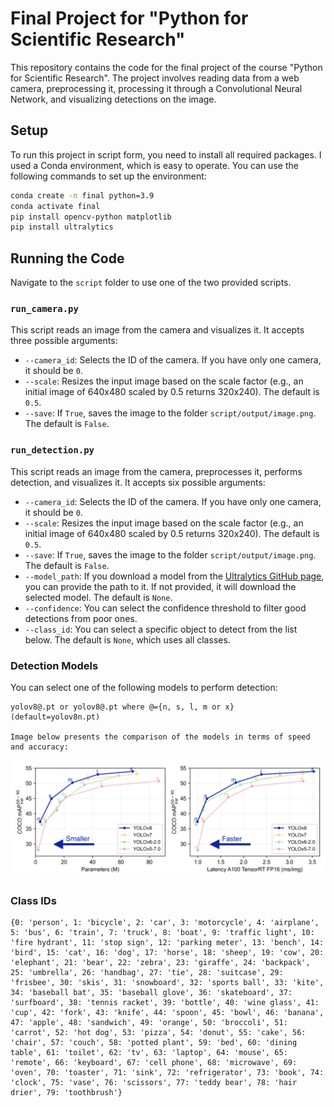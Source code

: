 # Final Project for "Python for Scientific Research"

This repository contains the code for the final project of the course "Python for Scientific Research". The project involves reading data from a web camera, preprocessing it, processing it through a Convolutional Neural Network, and visualizing detections on the image.

## Setup

To run this project in script form, you need to install all required packages. I used a Conda environment, which is easy to operate. You can use the following commands to set up the environment:

```bash
conda create -n final python=3.9
conda activate final
pip install opencv-python matplotlib
pip install ultralytics
```

## Running the Code

Navigate to the `script` folder to use one of the two provided scripts.

### `run_camera.py`

This script reads an image from the camera and visualizes it. It accepts three possible arguments:

- `--camera_id`: Selects the ID of the camera. If you have only one camera, it should be `0`.
- `--scale`: Resizes the input image based on the scale factor (e.g., an initial image of 640x480 scaled by 0.5 returns 320x240). The default is `0.5`.
- `--save`: If `True`, saves the image to the folder `script/output/image.png`. The default is `False`.

### `run_detection.py`

This script reads an image from the camera, preprocesses it, performs detection, and visualizes it. It accepts six possible arguments:

- `--camera_id`: Selects the ID of the camera. If you have only one camera, it should be `0`.
- `--scale`: Resizes the input image based on the scale factor (e.g., an initial image of 640x480 scaled by 0.5 returns 320x240). The default is `0.5`.
- `--save`: If `True`, saves the image to the folder `script/output/image.png`. The default is `False`.
- `--model_path`: If you download a model from the [Ultralytics GitHub page](https://github.com/ultralytics/ultralytics), you can provide the path to it. If not provided, it will download the selected model. The default is `None`.
- `--confidence`: You can select the confidence threshold to filter good detections from poor ones.
- `--class_id`: You can select a specific object to detect from the list below. The default is `None`, which uses all classes.


### Detection Models
You can select one of the following models to perform detection:
```
yolov8@.pt or yolov8@.pt where @={n, s, l, m or x} (default=yolov8n.pt)

Image below presents the comparison of the models in terms of speed and accuracy:

```

<div align="center">
  <img src="yolo-comparison-plots.png" width="1000px"/><br>
</div>


### Class IDs

```
{0: 'person', 1: 'bicycle', 2: 'car', 3: 'motorcycle', 4: 'airplane', 5: 'bus', 6: 'train', 7: 'truck', 8: 'boat', 9: 'traffic light', 10: 'fire hydrant', 11: 'stop sign', 12: 'parking meter', 13: 'bench', 14: 'bird', 15: 'cat', 16: 'dog', 17: 'horse', 18: 'sheep', 19: 'cow', 20: 'elephant', 21: 'bear', 22: 'zebra', 23: 'giraffe', 24: 'backpack', 25: 'umbrella', 26: 'handbag', 27: 'tie', 28: 'suitcase', 29: 'frisbee', 30: 'skis', 31: 'snowboard', 32: 'sports ball', 33: 'kite', 34: 'baseball bat', 35: 'baseball glove', 36: 'skateboard', 37: 'surfboard', 38: 'tennis racket', 39: 'bottle', 40: 'wine glass', 41: 'cup', 42: 'fork', 43: 'knife', 44: 'spoon', 45: 'bowl', 46: 'banana', 47: 'apple', 48: 'sandwich', 49: 'orange', 50: 'broccoli', 51: 'carrot', 52: 'hot dog', 53: 'pizza', 54: 'donut', 55: 'cake', 56: 'chair', 57: 'couch', 58: 'potted plant', 59: 'bed', 60: 'dining table', 61: 'toilet', 62: 'tv', 63: 'laptop', 64: 'mouse', 65: 'remote', 66: 'keyboard', 67: 'cell phone', 68: 'microwave', 69: 'oven', 70: 'toaster', 71: 'sink', 72: 'refrigerator', 73: 'book', 74: 'clock', 75: 'vase', 76: 'scissors', 77: 'teddy bear', 78: 'hair drier', 79: 'toothbrush'}
```